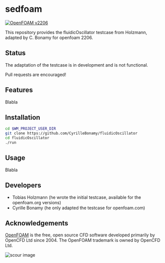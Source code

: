 sedfoam
=======

[![OpenFOAM v2206](https://img.shields.io/badge/OpenFOAM-v2206-brightgreen.svg)](https://openfoam.com/)

This repository provides the fluidicOscillator testcase from Holzmann, adapted by C. Bonamy for openfoam 2206.

Status
------

The adaptation of the testcase is in development and is not functional.

Pull requests are encouraged!

Features
--------

Blabla

Installation
------------

```bash
cd $WM_PROJECT_USER_DIR
git clone https://github.com/CyrilleBonamy/fluidicOscillator
cd fluidicOscillator
./run
```

Usage
-----

Blabla

Developers
----------

*   Tobias Holzmann (he wrote the initial testcase, available for the openfoam.org versions)
*   Cyrille Bonamy (he only adapted the testcase for openfoam.com)

Acknowledgements
----------------

[OpenFOAM](https://www.openfoam.com) is the free, open source CFD
software developed primarily by OpenCFD Ltd since 2004.
The OpenFOAM trademark is owned by OpenCFD Ltd.

![scour image](https://i.ibb.co/pWjZqd4/scour3-D-cylinder.jpg)
